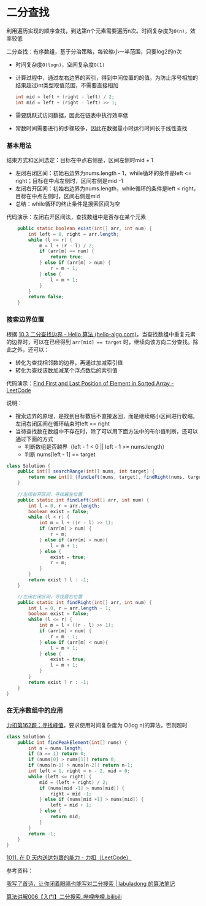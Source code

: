 # 二分查找

利用遍历实现的顺序查找，到达第n个元素需要遍历n次。时间复杂度为`O(n)`，效率较低

二分查找：有序数组，基于分治策略，每轮缩小一半范围，只要log2的n次

* 时间复杂度`O(logn)`，空间复杂度`O(1)`

* 计算过程中，通过左右边界的索引，得到中间位置的的值。为防止序号相加的结果超过int类型取值范围，不需要直接相加

  ```java
  int mid = left + (right - left) / 2;
  int mid = left + (right - left) >> 1;
  ```

* 需要跳跃式访问数据，因此在链表中执行效率低

* 常数时间需要进行的步骤较多，因此在数据量小时运行时间长于线性查找

### 基本用法

结束方式和区间选定：目标在中点右侧是，区间左侧时mid + 1

* 左闭右闭区间：初始右边界为nums.length - 1，while循环的条件是left <= right；目标在中点左侧时，区间右侧是mid -1
* 左闭右开区间：初始右边界为nums.length，while循环的条件是left < right，目标在中点左侧时，区间右侧是mid
* 总结：while循环的终止条件是搜索区间为空

代码演示：左闭右开区间法，查找数组中是否存在某个元素

```java
	public static boolean exist(int[] arr, int num) {
		int left = 0, right = arr.length;
		while (l <= r) {
			m = l + (r - l) / 2;
			if (arr[m] == num) {
				return true;
			} else if (arr[m] > num) {
				r = m - 1;
			} else {
				l = m + 1;
			}
		}
		return false;
	}
```



### 搜索边界位置

根据 [10.3  二分查找边界 - Hello 算法 (hello-algo.com)](https://www.hello-algo.com/chapter_searching/binary_search_edge/#1031)，当查找数组中重复元素的边界时，可以在已经得到 `arr[mid] == target` 时，继续向该方向二分查找。除此之外，还可以：

* 转化为查找相邻数的边界，再通过加减索引值
* 转化为查找该数加减某个浮点数后的索引值

代码演示：[Find First and Last Position of Element in Sorted Array - LeetCode](https://leetcode.com/problems/find-first-and-last-position-of-element-in-sorted-array/)

说明：

* 搜索边界的原理，是找到目标数后不直接返回，而是继续缩小区间进行收缩。左闭右闭区间在循环结束时left == right
* 当待查找数在数组中不存在时，除了可以用下面方法中的布尔值判断，还可以通过下面的方式
  * 判断数组是否越界（left - 1 < 0 || left - 1 >= nums.length）
  * 判断 nums[left - 1] == target

```java
class Solution {
    public int[] searchRange(int[] nums, int target) {
        return new int[] {findLeft(nums, target), findRight(nums, target)};
    }
    
	//左闭右开区间，寻找最左位置
    public static int findLeft(int[] arr, int num) {
        int l = 0, r = arr.length;
        boolean exist = false;
        while (l < r) {
            int m = l + ((r - l) >> 1);
            if (arr[m] > num) {
                r = m;
            } else if (arr[m] < num){
                l = m + 1;
            } else {
                exist = true;
                r = m;
            }
        }
        return exist ? l : -1;
    }

    //左闭右闭区间，寻找最右位置
    public static int findRight(int[] arr, int num) {
        int l = 0, r = arr.length - 1;
        boolean exist = false;
        while (l <= r) {
            int m = l + ((r - l) >> 1);
            if (arr[m] > num) {
                r = m - 1;
            } else if (arr[m] < num){
                l = m + 1;
            } else {
                exist = true;
                l = m + 1;
            }
        }
        return exist ? r : -1;
    }
}
```



### 在无序数组中的应用

[力扣第162题：寻找峰值](https://leetcode.cn/problems/find-peak-element/description/)，要求使用时间复杂度为 O(log n)的算法，否则超时

```java
class Solution {
    public int findPeakElement(int[] nums) {
        int n = nums.length;
        if (n == 1) return 0;
        if (nums[0] > nums[1]) return 0;
        if (nums[n-1] > nums[n-2]) return n-1;
        int left = 1, right = n - 2, mid = 0;
        while (left <= right) {
            mid = (left + right) / 2;
            if (nums[mid -1] > nums[mid]) {
                right = mid -1;
            } else if (nums[mid +1] > nums[mid]) {
                left = mid + 1;
            } else {
                return mid;
            }
        }
        return -1;
    }
}
```

[1011. 在 D 天内送达包裹的能力 - 力扣（LeetCode）](https://leetcode.cn/problems/capacity-to-ship-packages-within-d-days/solutions/744326/gong-shui-san-xie-li-yong-er-duan-xing-z-95zj/)





参考资料：

[我写了首诗，让你闭着眼睛也能写对二分搜索 | labuladong 的算法笔记](https://labuladong.github.io/algo/di-yi-zhan-da78c/shou-ba-sh-48c1d/wo-xie-le--9c7a4/)

[算法讲解006【入门】二分搜索_哔哩哔哩_bilibili](https://www.bilibili.com/av359276770)
